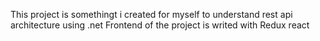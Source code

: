 This project is somethingt i created for myself to understand rest api architecture using .net 
Frontend of the project is writed with Redux react
